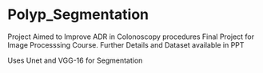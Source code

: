 # Polyp_Segmentation
Project Aimed to Improve ADR in Colonoscopy procedures
Final Project for Image Processsing Course.
Further Details and Dataset available in PPT

Uses Unet and VGG-16 for Segmentation
